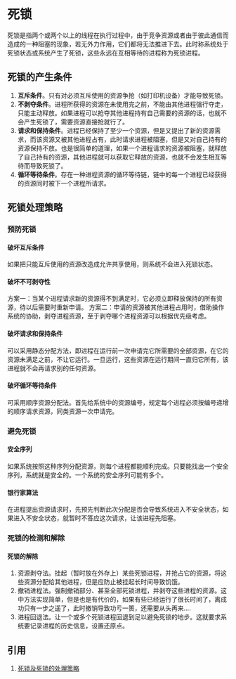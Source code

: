 # 死锁

死锁是指两个或两个以上的线程在执行过程中，由于竞争资源或者由于彼此通信而造成的一种阻塞的现象，若无外力作用，它们都将无法推进下去。此时称系统处于死锁状态或系统产生了死锁，这些永远在互相等待的进程称为死锁进程。

## 死锁的产生条件

1. **互斥条件**。只有对必须互斥使用的资源争抢（如打印机设备）才能导致死锁。
2. **不剥夺条件**。进程所获得的资源在未使用完之前，不能由其他进程强行夺走，只能主动释放。如果进程可以抢夺其他进程持有自己需要的资源的话，也就不会产生死锁了，需要资源直接抢就行了。
3. **请求和保持条件**。进程已经保持了至少一个资源，但是又提出了新的资源需求，而该资源又被其他进程占有，此时请求进程被阻塞，但是又对自己持有的资源保持不放。也是很简单的道理，如果一个进程请求的资源被阻塞，就释放了自己持有的资源，其他进程就可以获取它释放的资源，也就不会发生相互等待而导致死锁了。
4. **循环等待条件**。存在一种进程资源的循环等待链，链中的每一个进程已经获得的资源同时被下一个进程所请求。

## 死锁处理策略

### 预防死锁

#### 破坏互斥条件

如果把只能互斥使用的资源改造成允许共享使用，则系统不会进入死锁状态。

#### 破坏不可剥夺性

方案一：当某个进程请求新的资源得不到满足时，它必须立即释放保持的所有资源，待以后需要时重新申请。
方案二：申请的资源被其他进程占用时，借助操作系统的协助，剥夺进程资源，至于剥夺哪个进程资源可以根据优先级考虑。

#### 破坏请求和保持条件

可以采用静态分配方法，即进程在运行前一次申请完它所需要的全部资源，在它的资源未满足之前，不让它运行。一旦运行，这些资源在运行期间一直归它所有，该进程就不会再请求别的任何资源。

#### 破坏循环等待条件

可采用顺序资源分配法。首先给系统中的资源编号，规定每个进程必须按编号递增的顺序请求资源，同类资源一次申请完。

### 避免死锁

####  安全序列

如果系统按照这种序列分配资源，则每个进程都能顺利完成。只要能找出一个安全序列，系统就是安全的。一个系统的安全序列可能有多个。

####  银行家算法

在进程提出资源请求时，先预先判断此次分配是否会导致系统进入不安全状态，如果进入不安全状态，就暂时不答应这次请求，让该进程先阻塞。

### 死锁的检测和解除

#### 死锁的解除

1. 资源剥夺法。挂起（暂时放在外存上）某些死锁进程，并抢占它的资源，将这些资源分配给其他进程，但是应防止被挂起长时间导致饥饿。
2. 撤销进程法。强制撤销部分、甚至全部死锁进程，并剥夺这些进程的资源。这中方法实现简单，但是也是有代价的，如果有些已经运行了很长时间了，离成功只有一步之遥了，此时撤销导致功亏一篑，还需要从头再来....
3. 进程回退法。让一个或多个死锁进程回退到足以避免死锁的地步。这就要求系统要记录进程的历史信息，设置还原点。

## 引用

1. [死锁及死锁的处理策略](https://www.jianshu.com/p/ffce6e264baa)

